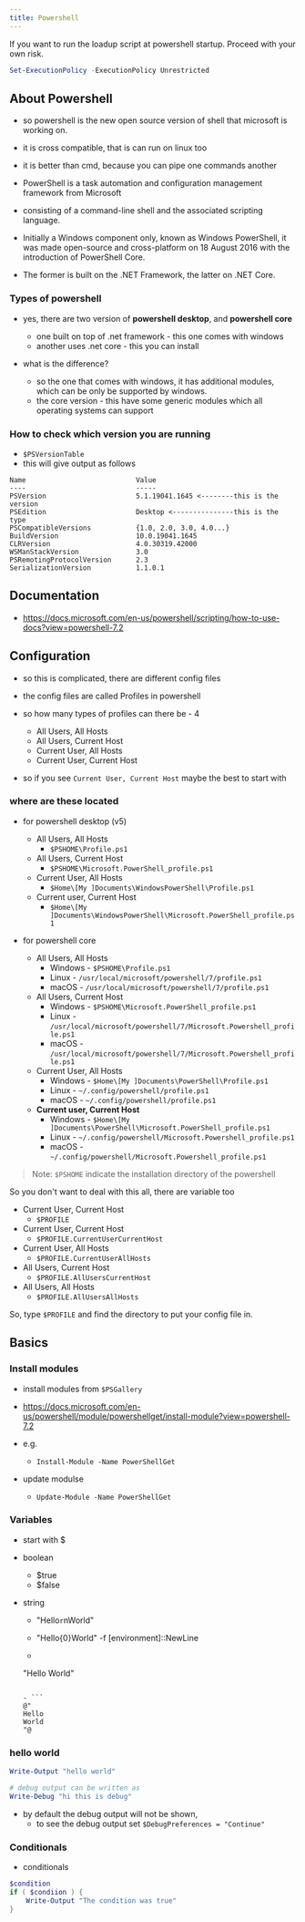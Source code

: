 ```yaml
---
title: Powershell
---
```


If you want to run the loadup script at powershell startup.
Proceed with your own risk.

```ps1
Set-ExecutionPolicy -ExecutionPolicy Unrestricted
```

## About Powershell

- so powershell is the new open source version of shell that
  microsoft is working on.
- it is cross compatible, that is can run on linux too
- it is better than cmd, because you can pipe one commands another

- PowerShell is a task automation and configuration management framework from Microsoft
- consisting of a command-line shell and the associated scripting language.

- Initially a Windows component only, known as Windows PowerShell,
  it was made open-source and cross-platform on 18 August 2016
  with the introduction of PowerShell Core.
  
- The former is built on the .NET Framework, the latter on .NET Core.

### Types of powershell

- yes, there are two version of **powershell desktop**, and **powershell core**
    - one built on top of .net framework - this one comes with windows
    - another uses .net core - this you can install

- what is the difference?
    - so the one that comes with windows, it has additional modules, which can be only
    be supported by windows.
    - the core version - this have some generic modules which all operating systems can support

### How to check which version you are running

- `$PSVersionTable`
- this will give output as follows

```
Name                           Value
----                           -----
PSVersion                      5.1.19041.1645 <--------this is the version
PSEdition                      Desktop <---------------this is the type
PSCompatibleVersions           {1.0, 2.0, 3.0, 4.0...}
BuildVersion                   10.0.19041.1645
CLRVersion                     4.0.30319.42000
WSManStackVersion              3.0
PSRemotingProtocolVersion      2.3
SerializationVersion           1.1.0.1
```

## Documentation

- <https://docs.microsoft.com/en-us/powershell/scripting/how-to-use-docs?view=powershell-7.2>

## Configuration

- so this is complicated, there are different config files
- the config files are called Profiles in powershell

- so how many types of profiles can there be - 4

    - All Users, All Hosts
    - All Users, Current Host
    - Current User, All Hosts
    - Current User, Current Host

- so if you see `Current User, Current Host` maybe the best to start with

### where are these located

- for powershell desktop (v5)
    - All Users, All Hosts
        - `$PSHOME\Profile.ps1`
    - All Users, Current Host
        - `$PSHOME\Microsoft.PowerShell_profile.ps1`
    - Current User, All Hosts
        - `$Home\[My ]Documents\WindowsPowerShell\Profile.ps1`
    - Current user, Current Host
        - `$Home\[My ]Documents\WindowsPowerShell\Microsoft.PowerShell_profile.ps1`

- for powershell core
    - All Users, All Hosts
        - Windows - `$PSHOME\Profile.ps1`
        - Linux - `/usr/local/microsoft/powershell/7/profile.ps1`
        - macOS - `/usr/local/microsoft/powershell/7/profile.ps1`
    - All Users, Current Host
        - Windows - `$PSHOME\Microsoft.PowerShell_profile.ps1`
        - Linux - `/usr/local/microsoft/powershell/7/Microsoft.Powershell_profile.ps1`
        - macOS - `/usr/local/microsoft/powershell/7/Microsoft.Powershell_profile.ps1`
    - Current User, All Hosts
        - Windows - `$Home\[My ]Documents\PowerShell\Profile.ps1`
        - Linux - `~/.config/powershell/profile.ps1`
        - macOS - `~/.config/powershell/profile.ps1`
    - **Current user, Current Host**
        - Windows - `$Home\[My ]Documents\PowerShell\Microsoft.PowerShell_profile.ps1`
        - Linux - `~/.config/powershell/Microsoft.Powershell_profile.ps1`
        - macOS - `~/.config/powershell/Microsoft.Powershell_profile.ps1`

> Note: `$PSHOME` indicate the installation directory of the powershell

So you don't want to deal with this all, there are variable too

- Current User, Current Host
    - `$PROFILE`
- Current User, Current Host
    - `$PROFILE.CurrentUserCurrentHost`
- Current User, All Hosts
    - `$PROFILE.CurrentUserAllHosts`
- All Users, Current Host
    - `$PROFILE.AllUsersCurrentHost`
- All Users, All Hosts
    - `$PROFILE.AllUsersAllHosts`

So, type `$PROFILE` and find the directory to put your config file in.

## Basics

### Install modules

- install modules from `$PSGallery`
- <https://docs.microsoft.com/en-us/powershell/module/powershellget/install-module?view=powershell-7.2>
- e.g.
    - `Install-Module -Name PowerShellGet`

- update modulse
    - `Update-Module -Name PowerShellGet`

### Variables

- start with $

- boolean
    - $true
    - $false

- string
    - "Hello`r`nWorld"
    - "Hello{0}World" -f [environment]::NewLine

    - ```

    "Hello
    World"

    ```

    - ```
    @"
    Hello
    World
    "@
    ```

### hello world

```ps1
Write-Output "hello world"

# debug output can be written as
Write-Debug "hi this is debug"
```

- by default the debug output will not be shown,
    - to see the debug output set `$DebugPreferences = "Continue"`

### Conditionals

- conditionals
  
```ps1
$condition
if ( $condiion ) {
    Write-Output "The condition was true"
}
```
